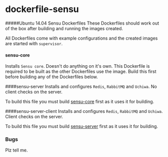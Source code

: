# dockerfile-sensu

#####Ubuntu 14.04 Sensu Dockerfiles
These Dockerfiles should work out of the box after building and running the images created.

All Dockerfiles come with example configurations and the created images are started with `supervisor`.

#### sensu-core
Installs `Sensu core`. Doesn't do anything on it's own. This Dockerfile is required to be built as the other Dockerfiles use the image. Build this first before building any of the Dockerfiles below.

####sensu-server
Installs and configures `Redis`, `RabbitMQ` and `Uchiwa`. No client checks on the server. 

To build this file you must build [sensu-core](#sensu-core) first as it uses it for building.

####sensu-server-client 
Installs and configures `Redis`, `RabbitMQ` and `Uchiwa`. Client checks on the server.

To build this file you must build [sensu-server](#sensu-server) first as it uses it for building.

### Bugs

Plz tell me.
